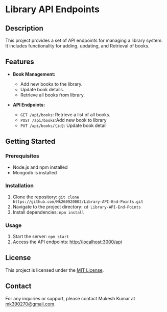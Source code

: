 # Library API Endpoints

## Description
This project provides a set of API endpoints for managing a library system. It includes functionality for adding, updating, and Retrieval of books.

## Features
- **Book Management:**
  - Add new books to the library.
  - Update book details.
  - Retrieve all books from library.



- **API Endpoints:**
  - `GET /api/books`: Retrieve a list of all books.
  - `POST /api/books`:Add new book to library
  - `PUT /api/books/{id}`: Update book detail
## Getting Started

### Prerequisites
- Node.js and npm installed
- Mongodb is installed
  

### Installation
1. Clone the repository: `git clone https://github.com/Mk260920002/Library-API-End-Points.git`
2. Navigate to the project directory: `cd Library-API-End-Points`
3. Install dependencies: `npm install`

### Usage
1. Start the server: `npm start`
2. Access the API endpoints: [http://localhost:3000/api](http://localhost:3000/api)


## License
This project is licensed under the [MIT License](LICENSE).



## Contact
For any inquiries or support, please contact Mukesh Kumar at mk390270@gmail.com.

